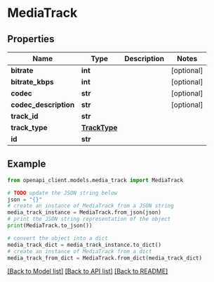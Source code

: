 # MediaTrack


## Properties

Name | Type | Description | Notes
------------ | ------------- | ------------- | -------------
**bitrate** | **int** |  | [optional] 
**bitrate_kbps** | **int** |  | [optional] 
**codec** | **str** |  | [optional] 
**codec_description** | **str** |  | [optional] 
**track_id** | **str** |  | 
**track_type** | [**TrackType**](TrackType.md) |  | 
**id** | **str** |  | 

## Example

```python
from openapi_client.models.media_track import MediaTrack

# TODO update the JSON string below
json = "{}"
# create an instance of MediaTrack from a JSON string
media_track_instance = MediaTrack.from_json(json)
# print the JSON string representation of the object
print(MediaTrack.to_json())

# convert the object into a dict
media_track_dict = media_track_instance.to_dict()
# create an instance of MediaTrack from a dict
media_track_from_dict = MediaTrack.from_dict(media_track_dict)
```
[[Back to Model list]](../README.md#documentation-for-models) [[Back to API list]](../README.md#documentation-for-api-endpoints) [[Back to README]](../README.md)


